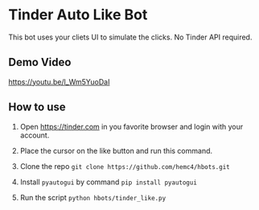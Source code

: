 # Tinder Auto Like Bot
This bot uses your cliets UI to simulate the clicks. No Tinder API required.


## Demo Video
 https://youtu.be/l_Wm5YuoDaI
 
## How to use
1. Open https://tinder.com in you favorite browser and login with your account.

2. Place the cursor on the like button and run this command.
 
3. Clone the repo `git clone https://github.com/hemc4/hbots.git`

4. Install `pyautogui` by command `pip install pyautogui`

5. Run the script `python hbots/tinder_like.py`
